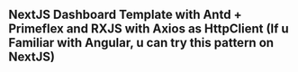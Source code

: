 ## NextJS Dashboard Template with Antd + Primeflex and RXJS with Axios as HttpClient (If u Familiar with Angular, u can try this pattern on NextJS)
